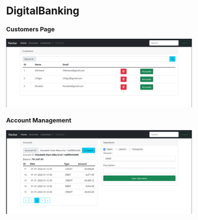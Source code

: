 # DigitalBanking
### Customers Page
<img src="images/Capture.PNG" alt="Customers Page" width="600">


### Account Management
<img src="images/Cap.PNG" alt="Account Management" width="600">


